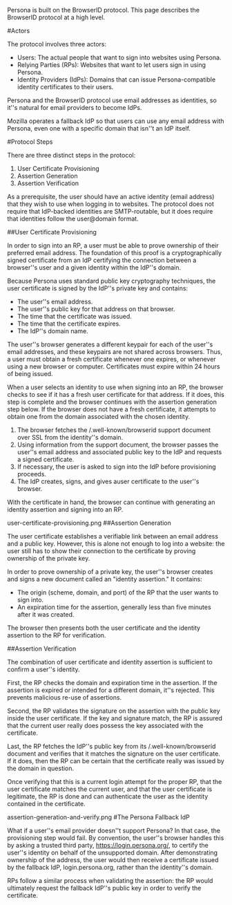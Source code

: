 Persona is built on the BrowserID protocol. This page describes the BrowserID
protocol at a high level.

#Actors

The protocol involves three actors:

*  Users: The actual people that want to sign into websites using Persona.
*  Relying Parties (RPs): Websites that want to let users sign in using Persona.
*  Identity Providers (IdPs): Domains that can issue Persona-compatible identity
certificates to their users.

Persona and the BrowserID protocol use email addresses as identities, so it''s
natural for email providers to become IdPs.

Mozilla operates a fallback IdP so that users can use any email address with
Persona, even one with a specific domain that isn''t an IdP itself.  

#Protocol Steps

There are three distinct steps in the protocol:

1.  User Certificate Provisioning 
2.  Assertion Generation 
3.  Assertion Verification

As a prerequisite, the user should have an active identity (email address) that
they wish to use when logging in to websites. The protocol does not require
that IdP-backed identities are SMTP-routable, but it does require that
identities follow the user@domain format.  

##User Certificate Provisioning

In order to sign into an RP, a user must be able to prove ownership of their
preferred email address. The foundation of this proof is a cryptographically
signed certificate from an IdP certifying the connection between a browser''s
user and a given identity within the IdP''s domain.

Because Persona uses standard public key cryptography techniques, the user
certificate is signed by the IdP''s private key and contains:

*  The user''s email address.
*  The user''s public key for that address on that browser.  
*  The time that the certificate was issued.
*  The time that the certificate expires.
*  The IdP''s domain name.

The user''s browser generates a different keypair for each of the user''s email
addresses, and these keypairs are not shared across browsers. Thus, a user must
obtain a fresh certificate whenever one expires, or whenever using a new
browser or computer. Certificates must expire within 24 hours of being issued.

When a user selects an identity to use when signing into an RP, the browser
checks to see if it has a fresh user certificate for that address. If it does,
this step is complete and the browser continues with the assertion generation
step below. If the browser does not have a fresh certificate, it attempts to
obtain one from the domain associated with the chosen identity.

1.  The browser fetches the /.well-known/browserid support document over SSL
from the identity''s domain.  
2.  Using information from the support document, the browser passes the user''s email address and associated public key to the IdP and requests a signed certificate.
3.  If necessary, the user is asked to sign into the IdP before provisioning proceeds. 
4.  The IdP creates, signs, and gives auser certificate to the user''s browser.

With the certificate in hand, the browser can continue with generating an
identity assertion and signing into an RP.

user-certificate-provisioning.png 
##Assertion Generation

The user certificate establishes a verifiable link between an email address and
a public key. However, this is alone not enough to log into a website: the user
still has to show their connection to the certificate by proving ownership of
the private key.

In order to prove ownership of a private key, the user''s browser creates and
signs a new document called an "identity assertion." It contains:

*  The origin (scheme, domain, and port) of the RP that the user wants to sign
into.  
*  An expiration time for the assertion, generally less than five minutes
after it was created.

The browser then presents both the user certificate and the identity assertion
to the RP for verification.  

##Assertion Verification

The combination of user certificate and identity assertion is sufficient to
confirm a user''s identity.

First, the RP checks the domain and expiration time in the assertion. If the
assertion is expired or intended for a different domain, it''s rejected. This
prevents malicious re-use of assertions.

Second, the RP validates the signature on the assertion with the public key
inside the user certificate. If the key and signature match, the RP is assured
that the current user really does possess the key associated with the
certificate.

Last, the RP fetches the IdP''s public key from its /.well-known/browserid
document and verifies that it matches the signature on the user certificate. If
it does, then the RP can be certain that the certificate really was issued by
the domain in question.

Once verifying that this is a current login attempt for the proper RP, that the
user certificate matches the current user, and that the user certificate is
legitimate, the RP is done and can authenticate the user as the identity
contained in the certificate.

assertion-generation-and-verify.png 
#The Persona Fallback IdP

What if a user''s email provider doesn''t support Persona? In that case, the
provisioning step would fail. By convention, the user''s browser handles this by
asking a trusted third party, https://login.persona.org/, to certify the user''s
identity on behalf of the unsupported domain. After demonstrating ownership of
the address, the user would then receive a certificate issued by the fallback
IdP, login.persona.org, rather than the identity''s domain.

RPs follow a similar process when validating the assertion: the RP would
ultimately request the fallback IdP''s public key in order to verify the
certificate.

